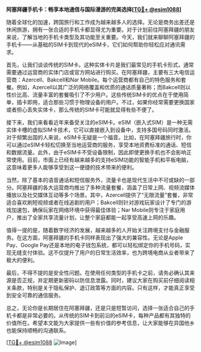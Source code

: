 **阿塞拜疆手机卡：畅享本地通信与国际漫游的完美选择[[TG💪+ @esim1088](https://t.me/s/esim1088)]**

随着全球化的加速，跨国旅行和工作成为越来越多人的选择。无论是商务出差还是休闲旅游，拥有一张合适的手机卡都显得尤为重要。对于计划前往阿塞拜疆的朋友来说，了解当地的手机卡类型及其功能至关重要。今天，我们就来聊聊阿塞拜疆的手机卡——从基础的SIM卡到现代的eSIM卡，它们如何帮助你轻松应对通讯需求。

首先，让我们谈谈传统的SIM卡。这种实体卡片是我们最常见的手机卡形式，通常需要通过运营商的实体门店或官方网站进行购买。在阿塞拜疆，主要有三大电信运营商：Azercell、Bakcell和Nar Mobile。每个运营商都有自己的特色服务和套餐。例如，Azercell以其广泛的网络覆盖和优质的通话质量著称；而Bakcell则以性价比高、流量丰富的套餐吸引了不少用户。这些传统SIM卡的优点在于使用简单，插卡即用，适合那些习惯于物理设备的用户。不过，如果你经常需要更换国家或者担心丢失实体卡，那么传统的SIM卡可能就显得有些不便了。

接下来，我们来看看近年来备受关注的eSIM卡。eSIM（嵌入式SIM）是一种无需实体卡槽的虚拟SIM卡技术，它可以直接嵌入到设备中，支持多国号码同时激活。对于频繁出国的人来说，eSIM卡无疑是一个福音。比如，在阿塞拜疆旅行时，你可以通过eSIM卡轻松切换至当地运营商的服务，享受本地资费标准的通话、短信和数据流量。此外，由于eSIM卡不受设备限制，因此即使更换手机也不会影响正常使用。目前，市面上已经有越来越多的支持eSIM功能的智能手机和平板电脑，这意味着更多人能够享受到这一便捷的技术带来的便利。

当然，除了基本的语音通话和短信服务外，流量卡也是现代生活中不可或缺的一部分。阿塞拜疆的各大运营商均推出了多种流量套餐，涵盖了日常上网、视频流媒体播放以及社交媒体互动等多个场景。其中，Azercell提供了“无限流量”套餐，非常适合喜欢刷短视频或者在线追剧的用户；Bakcell则针对游戏玩家设计了专门的游戏加速包，确保玩家在网络环境中获得最佳体验；Nar Mobile则专注于家庭用户，推出了全家共享流量计划，让整个家庭都能一起享受高速上网的乐趣。

值得一提的是，随着数字经济的发展，越来越多的人开始关注跨境支付与金融服务。在这方面，阿塞拜疆的手机卡同样表现出了强大的兼容性。无论是Apple Pay、Google Pay还是本地的电子钱包系统，都可以轻松绑定你的手机号码，实现无缝支付体验。这不仅提升了用户的日常生活效率，也为跨境电商从业者带来了极大的便利。

最后，不得不提的是安全性问题。在使用任何类型的手机卡之前，请务必确认其来源是否正规，并定期更新密码以防信息泄露。同时，建议大家在购买前仔细阅读相关条款，特别是关于隐私保护、退订政策等方面的内容。只有这样，才能真正享受到安全可靠的通信服务。

总之，无论你是长期居住在阿塞拜疆，还是只是短暂访问，选择一张适合自己的手机卡都是非常必要的。从传统的SIM卡到前沿的eSIM卡，每种产品都有其独特的价值所在。希望本文能为大家提供一些有价值的参考信息，让大家能够在异国他乡也能保持顺畅的沟通联系。

[[TG💪+ @esim1088](https://t.me/s/esim1088) ![Image](https://i.postimg.cc/4NQfJmqS/Snipaste-2025-05-13-00-14-12.png)]